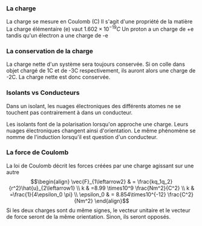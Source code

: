 ### La charge
La charge se mesure en Coulomb (C)
Il s'agit d'une propriété de la matière
La charge élémentaire (e) vaut $1.602\times10^{-19}C$
Un proton a un charge de +e tandis qu'un électron a une charge de -e

### La conservation de la charge
La charge nette d'un système sera toujours conservée. Si on colle dans objet chargé de 1C et de -3C respectivement, ils auront alors une charge de -2C. La charge nette est donc conservée.

### Isolants vs Conducteurs
Dans un isolant, les nuages électroniques des différents atomes ne se touchent pas contrairement à dans un conducteur.

Les isolants font de la polarisation lorsqu'on approche une charge. Leurs nuages électroniques changent ainsi d'orientation. Le même phénomène se nomme de l'induction lorsqu'il est question d'un conducteur.

### La force de Coulomb

La loi de Coulomb décrit les forces créées par une charge agissant sur une autre
$$\begin{align} \vec{F}_{1\leftarrow2} & = \frac{kq_1q_2}{r^2}\hat{u}_{2\leftarrow1} \\
k & =8.99 \times10^9 \frac{Nm^2}{C^2} \\ k & =\frac{1}{4\epsilon_0 \pi} \\
\epsilon_0 & = 8.854\times10^{-12} \frac{C^2}{Nm^2} \end{align}$$
Si les deux charges sont du même signes, le vecteur unitaire et le vecteur de force seront de la même orientation. Sinon, ils seront opposés.
